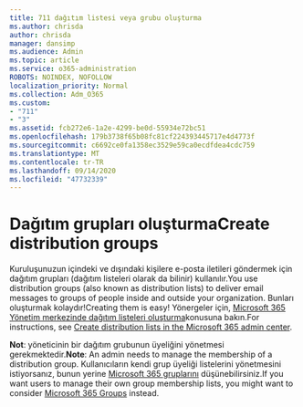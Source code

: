 ```yaml
---
title: 711 dağıtım listesi veya grubu oluşturma
ms.author: chrisda
author: chrisda
manager: dansimp
ms.audience: Admin
ms.topic: article
ms.service: o365-administration
ROBOTS: NOINDEX, NOFOLLOW
localization_priority: Normal
ms.collection: Adm_O365
ms.custom:
- "711"
- "3"
ms.assetid: fcb272e6-1a2e-4299-be0d-55934e72bc51
ms.openlocfilehash: 179b3738f65b08fc81cf224393445717e4d4773f
ms.sourcegitcommit: c6692ce0fa1358ec3529e59ca0ecdfdea4cdc759
ms.translationtype: MT
ms.contentlocale: tr-TR
ms.lasthandoff: 09/14/2020
ms.locfileid: "47732339"
---
```

# <a name="create-distribution-groups"></a><span data-ttu-id="8f53a-102">Dağıtım grupları oluşturma</span><span class="sxs-lookup"><span data-stu-id="8f53a-102">Create distribution groups</span></span>

<span data-ttu-id="8f53a-103">Kuruluşunuzun içindeki ve dışındaki kişilere e-posta iletileri göndermek için dağıtım grupları (dağıtım listeleri olarak da bilinir) kullanılır.</span><span class="sxs-lookup"><span data-stu-id="8f53a-103">You use distribution groups (also known as distribution lists) to deliver email messages to groups of people inside and outside your organization.</span></span> <span data-ttu-id="8f53a-104">Bunları oluşturmak kolaydır!</span><span class="sxs-lookup"><span data-stu-id="8f53a-104">Creating them is easy!</span></span> <span data-ttu-id="8f53a-105">Yönergeler için, [Microsoft 365 Yönetim merkezinde dağıtım listeleri oluşturma](https://docs.microsoft.com/microsoft-365/admin/setup/create-distribution-lists)konusuna bakın.</span><span class="sxs-lookup"><span data-stu-id="8f53a-105">For instructions, see [Create distribution lists in the Microsoft 365 admin center](https://docs.microsoft.com/microsoft-365/admin/setup/create-distribution-lists).</span></span>

<span data-ttu-id="8f53a-106">**Not**: yöneticinin bir dağıtım grubunun üyeliğini yönetmesi gerekmektedir.</span><span class="sxs-lookup"><span data-stu-id="8f53a-106">**Note**: An admin needs to manage the membership of a distribution group.</span></span> <span data-ttu-id="8f53a-107">Kullanıcıların kendi grup üyeliği listelerini yönetmesini istiyorsanız, bunun yerine [Microsoft 365 gruplarını](https://support.office.com/article/b565caa1-5c40-40ef-9915-60fdb2d97fa2) düşünebilirsiniz.</span><span class="sxs-lookup"><span data-stu-id="8f53a-107">If you want users to manage their own group membership lists, you might want to consider [Microsoft 365 Groups](https://support.office.com/article/b565caa1-5c40-40ef-9915-60fdb2d97fa2) instead.</span></span>

